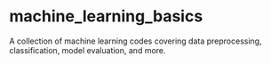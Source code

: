 # machine_learning_basics
A collection of machine learning codes covering data preprocessing, classification, model evaluation, and more.

